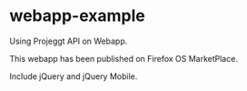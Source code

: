 webapp-example
==============

Using Projeggt API on Webapp.

This webapp has been published on Firefox OS MarketPlace.

Include jQuery and jQuery Mobile.
